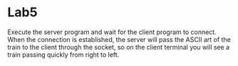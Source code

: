 # Lab5

Execute the server program and wait for the client program to connect. When the connection is established, the server will pass the ASCII art of the train to the client through the socket, so on the client terminal you will see a train passing quickly from right to left.
